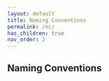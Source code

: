 ```yaml
---
layout: default
title: Naming Conventions
permalink: /nc/
has_children: true
nav_order: 2
---
```


## Naming Conventions
